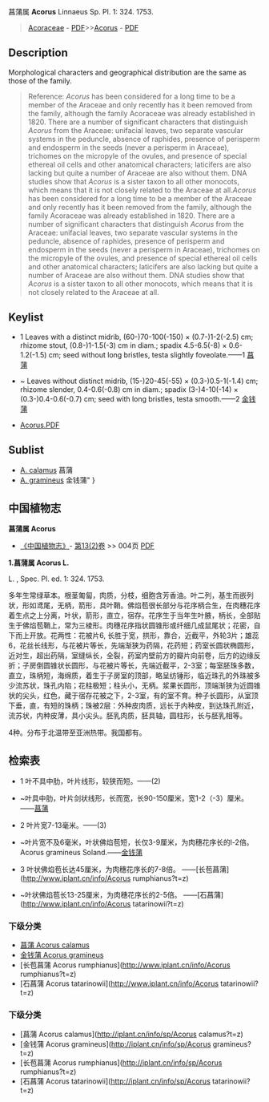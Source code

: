 菖蒲属 **Acorus** Linnaeus Sp. Pl. 1: 324. 1753.

> [Acoraceae](Acoraceae-菖蒲科.md) - [PDF](http://www.iplant.cn/foc/pdf/Acoraceae.pdf)>>[Acorus](Acorus-菖蒲属.md) - [PDF](http://www.iplant.cn/foc/pdf/Acorus.pdf)

## Description

Morphological characters and geographical distribution are the same as those of the family.

> Reference: 
>*Acorus* has been considered for a long time to be a member of the Araceae and only recently has it been removed from the family, although the family Acoraceae was already established in 1820. There are a number of significant characters that distinguish *Acorus* from the Araceae: unifacial leaves, two separate vascular systems in the peduncle, absence of raphides, presence of perisperm and endosperm in the seeds (never a perisperm in Araceae), trichomes on the micropyle of the ovules, and presence of special ethereal oil cells and other anatomical characters; laticifers are also lacking but quite a number of Araceae are also without them. DNA studies show that *Acorus* is a sister taxon to all other monocots, which means that it is not closely related to the Araceae at all.*Acorus* has been considered for a long time to be a member of the Araceae and only recently has it been removed from the family, although the family Acoraceae was already established in 1820. There are a number of significant characters that distinguish *Acorus* from the Araceae: unifacial leaves, two separate vascular systems in the peduncle, absence of raphides, presence of perisperm and endosperm in the seeds (never a perisperm in Araceae), trichomes on the micropyle of the ovules, and presence of special ethereal oil cells and other anatomical characters; laticifers are also lacking but quite a number of Araceae are also without them. DNA studies show that *Acorus* is a sister taxon to all other monocots, which means that it is not closely related to the Araceae at all.

## Keylist

* 1 Leaves with a distinct midrib, (60-)70-100(-150) × (0.7-)1-2(-2.5) cm; rhizome stout, (0.8-)1-1.5(-3) cm in diam.; spadix 4.5-6.5(-8) × 0.6-1.2(-1.5) cm; seed without long bristles, testa slightly foveolate.——1 [菖蒲](Acorus-calamus-菖蒲.md)
* ~ Leaves without distinct midrib, (15-)20-45(-55) × (0.3-)0.5-1(-1.4) cm; rhizome slender, 0.4-0.6(-0.8) cm in diam.; spadix (3-)4-10(-14) × (0.3-)0.4-0.6(-0.7) cm; seed with long bristles, testa smooth.——2 [金钱蒲](Acorus-gramineus-金钱蒲.md)

* [Acorus.PDF](http://www.iplant.cn/foc/pdf/Acorus.pdf)

## Sublist

* [A.  calamus](Acorus-calamus-菖蒲.md) 菖蒲
* [A.  gramineus](Acorus-gramineus-金钱蒲.md) 金钱蒲"
}
## 中国植物志

**菖蒲属 Acorus**

* [《中国植物志》](http://www.iplant.cn/frps)- [第13(2)卷](http://www.iplant.cn/frps/vol/13(2)) >> 004页 [PDF](http://www.iplant.cn/frps/pdf/13(2)/004y.pdf)

**1.菖蒲属 Acorus L.**

L. , Spec. Pl. ed. 1: 324. 1753.

多年生常绿草本。根茎匍匐，肉质，分枝，细胞含芳香油。叶二列，基生而嵌列状，形如鸢尾，无柄，箭形，具叶鞘。佛焰苞很长部分与花序柄合生，在肉穗花序着生点之上分离，叶状，箭形，直立，宿存。花序生于当年生叶腋，柄长，全部贴生于佛焰苞鞘上，常为三棱形。肉穗花序指状圆锥形或纤细几成鼠尾状；花密，自下而上开放。花两性：花被片6, 长胜于宽，拱形，靠合，近截平，外轮3片；雄蕊6，花丝长线形，与花被片等长，先端渐狭为药隔，花药短；药室长圆状椭圆形，近对生，超出药隔，室缝纵长，全裂，药室内壁前方的瓣片向前卷，后方的边缘反折；子房倒圆锥状长圆形，与花被片等长，先端近截平，2-3室；每室胚珠多数，直立，珠柄短，海绵质，着生于子房室的顶部，略呈纺锤形，临近珠孔的外珠被多少流苏状，珠孔内陷；花柱极短；柱头小，无柄。浆果长圆形，顶端渐狭为近圆锥状的尖头，红色，藏于宿存花被之下，2-3室，有的室不育。种子长圆形，从室顶下垂，直，有短的珠柄；珠被2层：外种皮肉质，远长于内种皮，到达珠孔附近，流苏状，内种皮薄，具小尖头。胚乳肉质，胚具轴，圆柱形，长与胚乳相等。

4种。分布于北温带至亚洲热带。我国都有。

## 检索表

* 1 叶不具中肋，叶片线形，较狭而短。——(2)
* ~叶具中肋，叶片剑状线形，长而宽，长90-150厘米，宽1-2（-3）厘米。 ——[菖蒲](Acorus-calamus-菖蒲.md)

* 2 叶片宽7-13毫米。——(3)
* ~叶片宽不及6毫米，叶状佛焰苞短，长仅3-9厘米，为肉穗花序长的l-2倍。 Acorus gramineus Soland.——[金钱蒲](Acorus-gramineus-金钱蒲.md)

* 3 叶状佛焰苞长达45厘米，为肉穗花序长的7-8倍。 ——[长苞菖蒲](http://www.iplant.cn/info/Acorus rumphianus?t=z)

* ~叶状佛焰苞长13-25厘米，为肉穗花序长的2-5倍。 ——[石菖蒲](http://www.iplant.cn/info/Acorus tatarinowii?t=z)

### 下级分类
* [菖蒲  Acorus calamus](Acorus-calamus-菖蒲.md)
* [金钱蒲  Acorus gramineus](Acorus-gramineus-金钱蒲.md)
* [长苞菖蒲  Acorus rumphianus](http://www.iplant.cn/info/Acorus rumphianus?t=z)
* [石菖蒲  Acorus tatarinowii](http://www.iplant.cn/info/Acorus tatarinowii?t=z)

### 下级分类
* [菖蒲  Acorus calamus](http://iplant.cn/info/sp/Acorus calamus?t=z)
* [金钱蒲  Acorus gramineus](http://iplant.cn/info/sp/Acorus gramineus?t=z)
* [长苞菖蒲  Acorus rumphianus](http://iplant.cn/info/sp/Acorus rumphianus?t=z)
* [石菖蒲  Acorus tatarinowii](http://iplant.cn/info/sp/Acorus tatarinowii?t=z)
